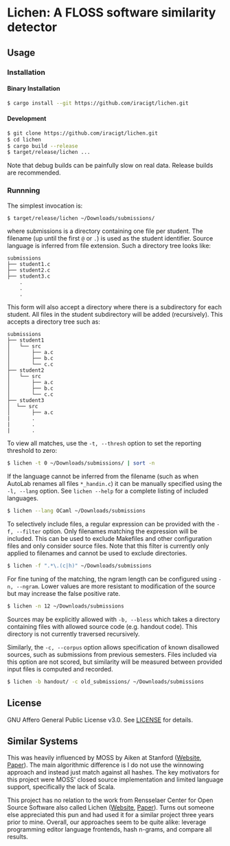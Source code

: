 # Lichen: A FLOSS software similarity detector

## Usage

### Installation

#### Binary Installation
```sh
$ cargo install --git https://github.com/iracigt/lichen.git
```

#### Development
```sh
$ git clone https://github.com/iracigt/lichen.git
$ cd lichen
$ cargo build --release
$ target/release/lichen ...
```

Note that debug builds can be painfully slow on real data. Release builds are recommended.

### Runnning 

The simplest invocation is:
```sh
$ target/release/lichen ~/Downloads/submissions/
```

where submissions is a directory containing one file per student. The filename (up until the first `@` or `.`) is used as the student identifier. Source language is inferred from file extension. Such a directory tree looks like:

```
submissions
├── student1.c
├── student2.c
├── student3.c
    .
    .
    .
```

This form will also accept a directory where there is a subdirectory for each student. All files in the student subdirectory will be added (recursively). This accepts a directory tree such as:

```
submissions
├── student1
│   └── src
│       ├── a.c
│       ├── b.c
│       └── c.c
├── student2
│   └── src
│       ├── a.c
│       ├── b.c
│       └── c.c
├── student3
│  └── src
│       ├── a.c
|       .
|       .
|       .
```

To view all matches, use the `-t, --thresh` option to set the reporting threshold to zero:

```sh
$ lichen -t 0 ~/Downloads/submissions/ | sort -n
```

If the language cannot be inferred from the filename (such as when AutoLab renames all files `*_handin.c`) it can be manually specified using the `-l, --lang` option. See `lichen --help` for a complete listing of included languages.

```sh
$ lichen --lang OCaml ~/Downloads/submissions
```


To selectively include files, a regular expression can be provided with the `-f, --filter` option. Only filenames matching the expression will be included. This can be used to exclude Makefiles and other configuration files and only consider source files. Note that this filter is currently only applied to filenames and cannot be used to exclude directories.

```sh
$ lichen -f ".*\.(c|h)" ~/Downloads/submissions
```

For fine tuning of the matching, the ngram length can be configured using `-n, --ngram`. Lower values are more resistant to modification of the source but may increase the false positive rate.

```sh
$ lichen -n 12 ~/Downloads/submissions
```

Sources may be explicitly allowed with `-b, --bless` which takes a directory containing files with allowed source code (e.g. handout code). This directory is not currently traversed recursively.

Similarly, the `-c, --corpus` option allows specification of known disallowed sources, such as submissions from previous semesters. Files included via this option are not scored, but similarity will be measured between provided input files is computed and recorded.

```sh
$ lichen -b handout/ -c old_submissions/ ~/Downloads/submissions
```

## License

GNU Affero General Public License v3.0. See [LICENSE](LICENSE) for details.

## Similar Systems

This was heavily influenced by MOSS by Aiken at Stanford ([Website](https://theory.stanford.edu/~aiken/moss/), [Paper](http://theory.stanford.edu/~aiken/publications/papers/sigmod03.pdf)). The main algorithmic difference is I do not use the winnowing approach and instead just match against all hashes. The key motivators for this project were MOSS' closed source implementation and limited language support, specifically the lack of Scala.

This project has no relation to the work from Rensselaer Center for Open Source Software also called Lichen ([Website](https://submitty.org/instructor/course_management/plagiarism), [Paper](https://dl.acm.org/doi/10.1145/3287324.3293867)). Turns out someone else appreciated this pun and had used it for a similar project three years prior to mine. Overall, our approaches seem to be quite alike: leverage programming editor language frontends, hash n-grams, and compare all results. 
